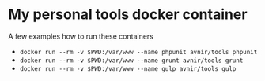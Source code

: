 # My personal tools docker container

A few examples how to run these containers
- ```docker run --rm -v $PWD:/var/www --name phpunit avnir/tools phpunit```
- ```docker run --rm -v $PWD:/var/www --name grunt avnir/tools grunt```
- ```docker run --rm -v $PWD:/var/www --name gulp avnir/tools gulp```